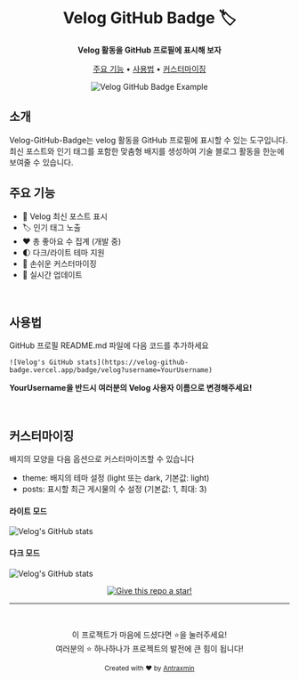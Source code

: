 

<h1 align="center">Velog GitHub Badge 🏷️</h1>

<p align="center">
  <strong>Velog 활동을 GitHub 프로필에 표시해 보자</strong>
</p>

<!-- <p align="center">
  <a href="https://github.com/Antraxmin/velog-github-badge/stargazers"><img src="https://img.shields.io/github/stars/Antraxmin/velog-github-badge?style=flat-square&labelColor=343b41"/></a>
  <a href="https://github.com/username/velog-github-badge/network/members"><img src="https://img.shields.io/github/forks/username/velog-github-badge?style=flat-square&labelColor=343b41"/></a>
  <a href="https://github.com/username/velog-github-badge/issues"><img src="https://img.shields.io/github/issues/username/velog-github-badge?style=flat-square&labelColor=343b41"/></a>
  <a href="https://github.com/username/velog-github-badge/blob/main/LICENSE"><img src="https://img.shields.io/github/license/username/velog-github-badge?style=flat-square&labelColor=343b41"/></a>
</p> -->

<p align="center">
  <a href="#주요-기능">주요 기능</a> •
  <a href="#사용법">사용법</a> •
  <a href="#커스터마이징">커스터마이징</a> 
</p>

<p align="center">
  <img src="https://velog-github-badge.vercel.app/badge/velog?username=velog&theme=dark&posts=3" alt="Velog GitHub Badge Example" />
</p>

## 소개

Velog-GitHub-Badge는 velog 활동을 GitHub 프로필에 표시할 수 있는 도구입니다. 최신 포스트와 인기 태그를 포함한 맞춤형 배지를 생성하여 기술 블로그 활동을 한눈에 보여줄 수 있습니다.

## 주요 기능

- 🎨 Velog 최신 포스트 표시
- 🏷️ 인기 태그 노출
- ❤️ 총 좋아요 수 집계 (개발 중)
- 🌓 다크/라이트 테마 지원
- 🔧 손쉬운 커스터마이징
- 🚀 실시간 업데이트


<br />

## 사용법
GitHub 프로필 README.md 파일에 다음 코드를 추가하세요
```
![Velog's GitHub stats](https://velog-github-badge.vercel.app/badge/velog?username=YourUsername)
```
**YourUsername을 반드시 여러분의 Velog 사용자 이름으로 변경해주세요!**

<br />

## 커스터마이징
배지의 모양을 다음 옵션으로 커스터마이즈할 수 있습니다

- theme: 배지의 테마 설정 (light 또는 dark, 기본값: light)
- posts: 표시할 최근 게시물의 수 설정 (기본값: 1, 최대: 3)

#### 라이트 모드

![Velog's GitHub stats](https://velog-github-badge.vercel.app/badge/velog?username=velog&theme=light&posts=3)

#### 다크 모드

![Velog's GitHub stats](https://velog-github-badge.vercel.app/badge/velog?username=velog&theme=dark&posts=2)



<p align="center">
  <a href="https://github.com/Antraxmin/velog-github-badge/">
    <img src="https://img.shields.io/badge/Give%20this%20repo%20a%20star!-blue?style=for-the-badge&logo=github&logoColor=white" alt="Give this repo a star!" />
  </a>
</p>

---

<br />

<p align="center">
  이 프로젝트가 마음에 드셨다면 ⭐️을 눌러주세요!<br>
  여러분의 ⭐️ 하나하나가 프로젝트의 발전에 큰 힘이 됩니다!<br>
</p>


<p align="center">
  <sub>Created with ❤️ by <a href="https://github.com/username">Antraxmin</a></sub>
</p>
